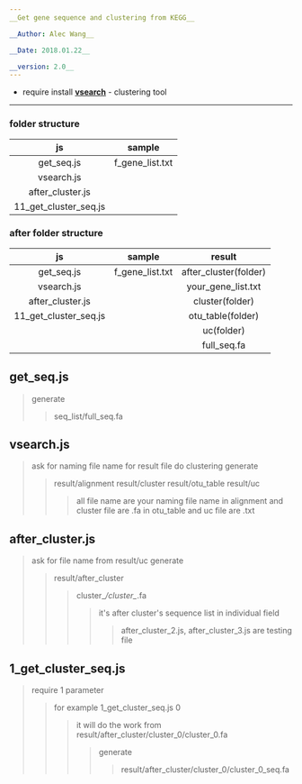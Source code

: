 ```yaml
---
__Get gene sequence and clustering from KEGG__  

__Author: Alec Wang__  

__Date: 2018.01.22__  

__version: 2.0__  
---
```

- require install __[vsearch](https://github.com/torognes/vsearch)__ - clustering tool

---
### folder structure
| js | sample |
|:----:|:------:|
|get_seq.js|f_gene_list.txt|
|vsearch.js||
|after_cluster.js||
|11_get_cluster_seq.js||

### after folder structure
| js | sample | result |
|:----:|:------:|:------:|
|get_seq.js|f_gene_list.txt|after_cluster(folder)|
|vsearch.js||your_gene_list.txt|alignment(folder)|
|after_cluster.js||cluster(folder)|
|11_get_cluster_seq.js||otu_table(folder)|
|||uc(folder)|
|||full_seq.fa|



## get_seq.js
> generate
>> seq_list/full_seq.fa

## vsearch.js
> ask for naming file name for result file
> do clustering
> generate
>> result/alignment
>> result/cluster
>> result/otu_table
>> result/uc
>>> all file name are your naming file name
>>> in alignment and cluster file are .fa
>>> in otu_table and uc file are .txt

## after_cluster.js
> ask for file name from result/uc
> generate
>> result/after_cluster
>>> cluster_*/cluster_*.fa
>>>> it's after cluster's sequence list in individual field
>>>>> after_cluster_2.js, after_cluster_3.js are testing file

## 1_get_cluster_seq.js
> require 1 parameter
>> for example 1_get_cluster_seq.js 0
>>> it will do the work from result/after_cluster/cluster_0/cluster_0.fa
>>>> generate
>>>>> result/after_cluster/cluster_0/cluster_0_seq.fa
